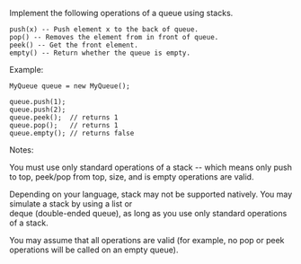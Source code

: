 Implement the following operations of a queue using stacks.
```
push(x) -- Push element x to the back of queue.
pop() -- Removes the element from in front of queue.
peek() -- Get the front element.
empty() -- Return whether the queue is empty.
```
Example:
```
MyQueue queue = new MyQueue();

queue.push(1);
queue.push(2);  
queue.peek();  // returns 1
queue.pop();   // returns 1
queue.empty(); // returns false
```
Notes:

You must use only standard operations of a stack -- which means only push to top, peek/pop from top, size, and is empty operations are valid.  

Depending on your language, stack may not be supported natively. You may simulate a stack by using a list or  
deque (double-ended queue), as long as you use only standard operations of a stack.   

You may assume that all operations are valid (for example, no pop or peek operations will be called on an empty queue).